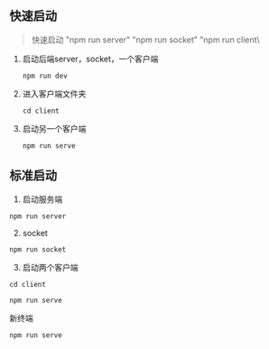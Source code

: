 ## 快速启动

>快速启动
>"npm run server\" \"npm run socket\" \"npm run client\

1. 启动后端server，socket，一个客户端

    `npm run dev`  

2. 进入客户端文件夹
  
    `cd client` 

3. 启动另一个客户端

   `npm run serve` 

## 标准启动

1. 启动服务端

`npm run server`

2. socket

`npm run socket`

3. 启动两个客户端

  `cd client`
  
  `npm run serve`

  新终端

  `npm run serve`


